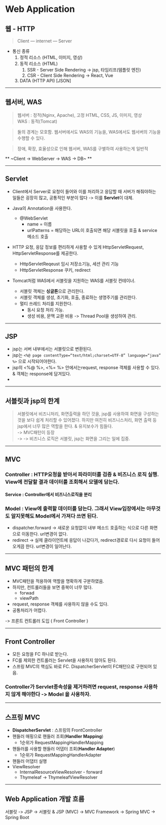 # Web Application
## 웹 - HTTP
> Client — internet — Server  

+ 통신 종류
	1. 정적 리소스 (HTML, 이미지, 영상)
	2. 동적 리소스 (HTML)
		1. SSR - Server Side Rendering -> jsp, 타임리프(템플릿 엔진)
		2. CSR - Client Side Rendering -> React, Vue
	3. DATA (HTTP API) [JSON]
- - - -
## 웹서버,  WAS
> 웹서버 	: 정적(Nginx, Apache), 고정 HTML, CSS, JS, 이미지, 영상  
> WAS 	: 동적(Tomcat)  

> 둘의 경계는 모호함. 웹서버에서도 WAS의 기능을, WAS에서도 웹서버의 기능을 수행할 수 있다.  

> 장애, 확장, 효율성으로 인해 웹서버, WAS를 구별하여 사용하는게 일반적  

** ~Client -> WebServer -> WAS -> DB~ **
- - - -
## Servlet
- Client에서 Server로 요청이 들어와 이를 처리하고 응답할 때 서버가 해줘야하는 일들은 굉장히 많고,  공통적인 부분이 많다 -> 이를 **Servlet**이 대체. 

- Java의 Annotation을 사용한다.
	+ @WebServlet
		+ name = 이름
		+ urlPatterns = 해당하는 URL이 호출되면 해당 서블릿을 호출 & service메소드 호출

-  HTTP 요청, 응답 정보를 편리하게 사용할 수 있게 HttpServletRequest, HttpServletResponse를 제공한다. 
	+ HttpServletReqeust 임시 저장소기능, 세션 관리 기능
	+ HttpServletResponse 쿠키, redirect

- Tomcat처럼 WAS에서 서블릿을 지원하는 WAS를  서블릿 컨테이너.
	- 서블릿 객체는 **싱글톤**으로 관리한다.
	+ 서블릿 객체를 생성, 초기화, 호출, 종료하는 생명주기를 관리한다.
	+ 멀티 쓰레드 처리를 지원한다.
		+ 동시 요청 처리 가능.
		+ 생성 비용, 문맥 교환 비용
		-> Thread Pool을 생성하여 관리.
- - - -
## JSP
- jsp는 서버 내부에서는 서블릿으로 변환된다.
- jsp는  `<%@ page contentType=“text/html;charset=UTF-8” language=“java” %>` 으로 시작되어야한다.
- jsp의 <%@ %>, <%= %> 안에서는request, response 객체를 사용할 수 있다.
& 객체는 response에 담겨있다.
- 
- - - -
## 서블릿과 jsp의 한계
> 서블릿에서 비즈니처리, 화면출력을 하던 것을, jsp를 사용하여 화면을 구성하는것을 보다 쉽게 처리할 수 있어졌다. 하지만 여전히 비즈니스처리, 화면 출력 등 jsp에서 너무 많은 역할을 한다. & 유지보수가 힘들다.  
> -> MVC패턴이 등장  
> -> -> 비즈니스 로직은 서블릿, jsp는 화면을 그리는 일에 집중.  
- - - -
## MVC
### Controller : HTTP요청을 받아서 파라미터를 검증 & 비즈니스 로직 실행. View에 전달할 결과 데이터를 조회해서 모델에 담는다.
####   Service : Controller에서 비즈니스로직을 분리

### Model : View에 출력할 데이터를 담는다. 그래서 View입장에서는 아무것도 알지못해도 Model에서 가져다 쓰면 된다.

- dispatcher.forward -> 새로운 요청없이 내부 메소드 호출하는 식으로 다른 화면으로 이동한다. url변경이 없다.
- redirect -> 실제 클라이언트에 응답이 나갔다가, redirect경로로 다시 요청이 들어오게끔 한다. url변경이 일어난다.
- - - -
## MVC 패턴의 한계
- MVC패턴을 적용하여 역할을 명확하게 구분하였음.
- 하지만,  컨트롤러들을 보면 중복이 너무 많다.
	- forwad
	- viewPath
- request, response 객체를 사용하지 않을 수도 있다.
- 공통처리가 어렵다.

-> 프론트 컨트롤러 도입 ( Front Controller )
- - - -
## Front Controller
- 모든 요청을 FC 하나로 받는다.
- FC를 제외한 컨트롤러는 Servlet을 사용하지 않아도 된다.
- 스프링 MVC의 핵심도 바로 FC. DispatcherServlet이 FC패턴으로 구현되어 있음.

### Controller가 Servlet종속성을 제거하려면 request, response 사용하지 않게 해야한다 -> Model 을 사용하자.
- - - -
## 스프링 MVC
-  **DispatcherServlet** : 스프링의 FrontController
- 핸들러 매핑으로 핸들러 조회(**Handler Mapping**)
 	- 1순위가 RequestMappingHandlerMapping
- 핸들러를 사용할 핸들러 어댑터 조회(**Handler Adapter**)
	- 1순위가 RequestMappingHandlerAdapter
- 핸들러 어댑터 실행
- ViewResolver
	- InternalResourceViewResolver - forward
	- Thymeleaf -> ThymeleafViewResolver

- - - -
## Web Application 개발 흐름
서블릿 -> JSP -> 서블릿 & JSP (MVC) -> MVC Framework -> Spring MVC -> Spring Boot